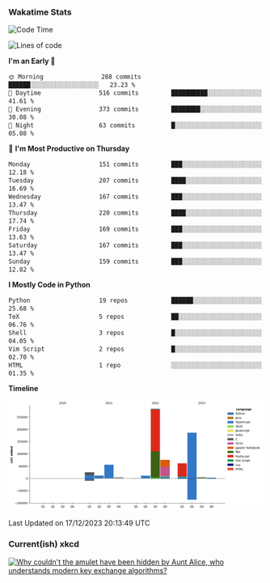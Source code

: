 ### Wakatime Stats
<!--START_SECTION:waka-->
![Code Time](http://img.shields.io/badge/Code%20Time-2%2C228%20hrs%207%20mins-blue)

![Lines of code](https://img.shields.io/badge/From%20Hello%20World%20I%27ve%20Written-719.4%20thousand%20lines%20of%20code-blue)

**I'm an Early 🐤** 

```text
🌞 Morning                288 commits         ██████░░░░░░░░░░░░░░░░░░░   23.23 % 
🌆 Daytime                516 commits         ██████████░░░░░░░░░░░░░░░   41.61 % 
🌃 Evening                373 commits         ████████░░░░░░░░░░░░░░░░░   30.08 % 
🌙 Night                  63 commits          █░░░░░░░░░░░░░░░░░░░░░░░░   05.08 % 
```
📅 **I'm Most Productive on Thursday** 

```text
Monday                   151 commits         ███░░░░░░░░░░░░░░░░░░░░░░   12.18 % 
Tuesday                  207 commits         ████░░░░░░░░░░░░░░░░░░░░░   16.69 % 
Wednesday                167 commits         ███░░░░░░░░░░░░░░░░░░░░░░   13.47 % 
Thursday                 220 commits         ████░░░░░░░░░░░░░░░░░░░░░   17.74 % 
Friday                   169 commits         ███░░░░░░░░░░░░░░░░░░░░░░   13.63 % 
Saturday                 167 commits         ███░░░░░░░░░░░░░░░░░░░░░░   13.47 % 
Sunday                   159 commits         ███░░░░░░░░░░░░░░░░░░░░░░   12.82 % 
```


**I Mostly Code in Python** 

```text
Python                   19 repos            ██████░░░░░░░░░░░░░░░░░░░   25.68 % 
TeX                      5 repos             ██░░░░░░░░░░░░░░░░░░░░░░░   06.76 % 
Shell                    3 repos             █░░░░░░░░░░░░░░░░░░░░░░░░   04.05 % 
Vim Script               2 repos             █░░░░░░░░░░░░░░░░░░░░░░░░   02.70 % 
HTML                     1 repo              ░░░░░░░░░░░░░░░░░░░░░░░░░   01.35 % 
```



**Timeline**

![Lines of Code chart](https://raw.githubusercontent.com/joshuajeschek/joshuajeschek/main/assets/bar_graph.png)


 Last Updated on 17/12/2023 20:13:49 UTC
<!--END_SECTION:waka-->

### Current(ish) xkcd
<a id="xkcd-a" title="Why couldn't the amulet have been hidden by Aunt Alice, who understands modern key exchange algorithms?" href="https://www.xkcd.com" target="_blank">
        <img align="center" id="xkcd-img" src="https://imgs.xkcd.com/comics/puzzles.png" alt="Why couldn't the amulet have been hidden by Aunt Alice, who understands modern key exchange algorithms?" height=300 />
</a>
